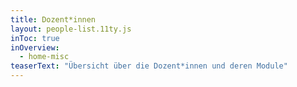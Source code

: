 ```yaml
---
title: Dozent*innen
layout: people-list.11ty.js
inToc: true
inOverview:
  - home-misc
teaserText: "Übersicht über die Dozent*innen und deren Module"
---
```


